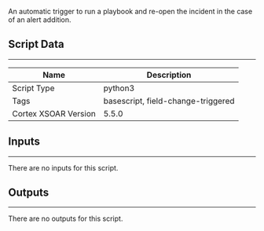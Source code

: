 An automatic trigger to run a playbook and re-open the incident in the case of an alert addition.

## Script Data

---

| **Name** | **Description** |
| --- | --- |
| Script Type | python3 |
| Tags | basescript, field-change-triggered |
| Cortex XSOAR Version | 5.5.0 |

## Inputs

---
There are no inputs for this script.

## Outputs

---
There are no outputs for this script.
